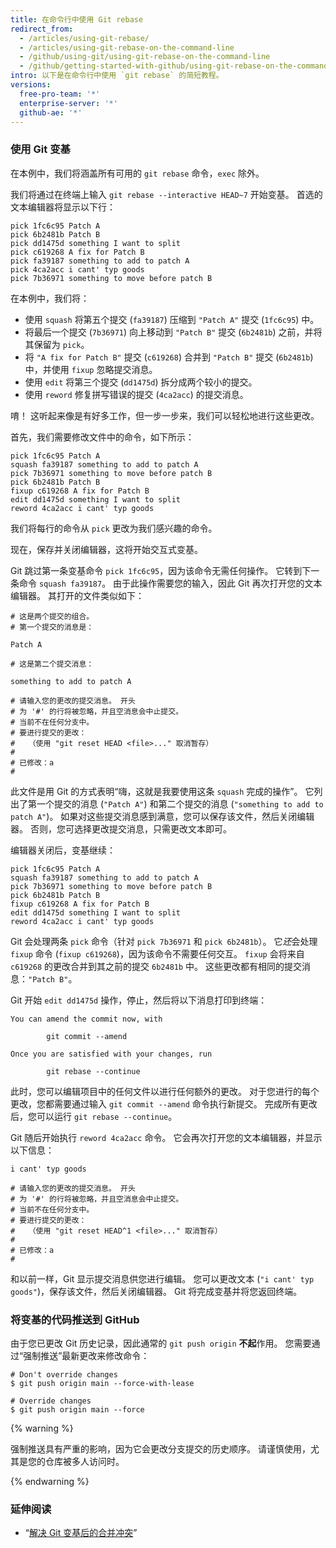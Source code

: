 ```yaml
---
title: 在命令行中使用 Git rebase
redirect_from:
  - /articles/using-git-rebase/
  - /articles/using-git-rebase-on-the-command-line
  - /github/using-git/using-git-rebase-on-the-command-line
  - /github/getting-started-with-github/using-git-rebase-on-the-command-line
intro: 以下是在命令行中使用 `git rebase` 的简短教程。
versions:
  free-pro-team: '*'
  enterprise-server: '*'
  github-ae: '*'
---
```


### 使用 Git 变基

在本例中，我们将涵盖所有可用的 `git rebase` 命令，`exec` 除外。

我们将通过在终端上输入 `git rebase --interactive HEAD~7` 开始变基。 首选的文本编辑器将显示以下行：

```
pick 1fc6c95 Patch A
pick 6b2481b Patch B
pick dd1475d something I want to split
pick c619268 A fix for Patch B
pick fa39187 something to add to patch A
pick 4ca2acc i cant' typ goods
pick 7b36971 something to move before patch B
```

在本例中，我们将：

* 使用 `squash` 将第五个提交 (`fa39187`) 压缩到 `"Patch A"` 提交 (`1fc6c95`) 中。
* 将最后一个提交 (`7b36971`) 向上移动到 `"Patch B"` 提交 (`6b2481b`) 之前，并将其保留为 `pick`。
* 将 `"A fix for Patch B"` 提交 (`c619268`) 合并到 `"Patch B"` 提交 (`6b2481b`) 中，并使用 `fixup` 忽略提交消息。
* 使用 `edit` 将第三个提交 (`dd1475d`) 拆分成两个较小的提交。
* 使用 `reword` 修复拼写错误的提交 (`4ca2acc`) 的提交消息。

唷！ 这听起来像是有好多工作，但一步一步来，我们可以轻松地进行这些更改。

首先，我们需要修改文件中的命令，如下所示：

```
pick 1fc6c95 Patch A
squash fa39187 something to add to patch A
pick 7b36971 something to move before patch B
pick 6b2481b Patch B
fixup c619268 A fix for Patch B
edit dd1475d something I want to split
reword 4ca2acc i cant' typ goods
```

我们将每行的命令从 `pick` 更改为我们感兴趣的命令。

现在，保存并关闭编辑器，这将开始交互式变基。

Git 跳过第一条变基命令 `pick 1fc6c95`，因为该命令无需任何操作。 它转到下一条命令 `squash fa39187`。 由于此操作需要您的输入，因此 Git 再次打开您的文本编辑器。 其打开的文件类似如下：

```
# 这是两个提交的组合。
# 第一个提交的消息是：

Patch A

# 这是第二个提交消息：

something to add to patch A

# 请输入您的更改的提交消息。 开头
# 为 '#' 的行将被忽略，并且空消息会中止提交。
# 当前不在任何分支中。
# 要进行提交的更改：
#   （使用 "git reset HEAD <file>..." 取消暂存）
#
# 已修改：a
#
```

此文件是用 Git 的方式表明“嗨，这就是我要使用这条 `squash` 完成的操作”。 它列出了第一个提交的消息 (`"Patch A"`) 和第二个提交的消息 (`"something to add to patch A"`)。 如果对这些提交消息感到满意，您可以保存该文件，然后关闭编辑器。 否则，您可选择更改提交消息，只需更改文本即可。

编辑器关闭后，变基继续：

```
pick 1fc6c95 Patch A
squash fa39187 something to add to patch A
pick 7b36971 something to move before patch B
pick 6b2481b Patch B
fixup c619268 A fix for Patch B
edit dd1475d something I want to split
reword 4ca2acc i cant' typ goods
```

Git 会处理两条 `pick` 命令（针对 `pick 7b36971` 和 `pick 6b2481b`）。 它*还*会处理 `fixup` 命令 (`fixup c619268`)，因为该命令不需要任何交互。 `fixup` 会将来自 `c619268` 的更改合并到其之前的提交 `6b2481b` 中。 这些更改都有相同的提交消息：`"Patch B"`。

Git 开始 `edit dd1475d` 操作，停止，然后将以下消息打印到终端：

```shell
You can amend the commit now, with

        git commit --amend

Once you are satisfied with your changes, run

        git rebase --continue
```

此时，您可以编辑项目中的任何文件以进行任何额外的更改。 对于您进行的每个更改，您都需要通过输入 `git commit --amend` 命令执行新提交。 完成所有更改后，您可以运行 `git rebase --continue`。

Git 随后开始执行 `reword 4ca2acc` 命令。  它会再次打开您的文本编辑器，并显示以下信息：

```
i cant' typ goods

# 请输入您的更改的提交消息。 开头
# 为 '#' 的行将被忽略，并且空消息会中止提交。
# 当前不在任何分支中。
# 要进行提交的更改：
#   （使用 "git reset HEAD^1 <file>..." 取消暂存）
#
# 已修改：a
#
```

和以前一样，Git 显示提交消息供您进行编辑。 您可以更改文本 (`"i cant' typ goods"`)，保存该文件，然后关闭编辑器。 Git 将完成变基并将您返回终端。

### 将变基的代码推送到 GitHub

由于您已更改 Git 历史记录，因此通常的 `git push origin` **不起**作用。 您需要通过“强制推送”最新更改来修改命令：

```shell
# Don't override changes
$ git push origin main --force-with-lease

# Override changes
$ git push origin main --force
```

{% warning %}

强制推送具有严重的影响，因为它会更改分支提交的历史顺序。 请谨慎使用，尤其是您的仓库被多人访问时。

{% endwarning %}

### 延伸阅读

* “[解决 Git 变基后的合并冲突](/github/getting-started-with-github/resolving-merge-conflicts-after-a-git-rebase)”
